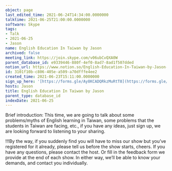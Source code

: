 ```yaml
---
object: page
last_edited_time: 2021-06-24T14:34:00.0000000
talktime: 2021-06-25T21:00:00.0000000
software: Skype
tags:
- Talk
- 2021-06-25
- Jason
name: English Education In Taiwan by Jason
archived: false
meeting_link: https://join.skype.com/v06ubCvQXA0W
parent_database_id: e9339446-880f-4ef0-8ad7-8ad1f507dded
notion_url: https://www.notion.so/English-Education-In-Taiwan-by-Jason-3101f10bc806405ea509a70dfffe4ee2
id: 3101f10b-c806-405e-a509-a70dfffe4ee2
created_time: 2021-06-23T15:11:00.0000000
sign_up_here: '[https://forms.gle/Ay8KCADQRkzMuRtT8](https://forms.gle/Ay8KCADQRkzMuRtT8)'
hosts: Jason
title: English Education In Taiwan by Jason
parent_type: database_id
indexDate: 2021-06-25
---
```




Brief introduction: This time, we are going to talk about some problems/myths of English learning in Taiwan, some problems that the students in Taiwan are facing, etc., if you have any ideas, just sign up, we are looking forward to listening to your sharing.

!!!By the way, if you suddenly find you will have to miss our show but you’ve registered for it already, please tell us before the show starts, cheers.
If you have any questions, please contact the host. Or fill in the feedback form we provide at the end of each show. In either way, we’ll be able to know your demands, and contact you individually.

